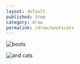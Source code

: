 ```yaml
---
layout: default
published: true
category: draw
permalink: /draw/bootscats
---
```


![boots]({{site.baseurl}}/assets/boots.png)

![and cats]({{site.baseurl}}/assets/andcats.png)
